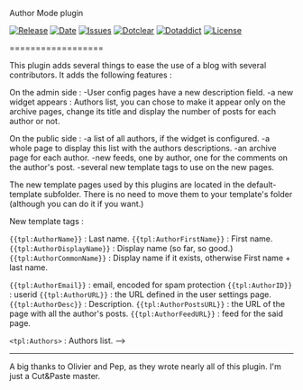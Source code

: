 Author Mode plugin

[![Release](https://img.shields.io/github/v/release/franck-paul/authorMode)](https://github.com/franck-paul/authorMode/releases)
[![Date](https://img.shields.io/github/release-date/franck-paul/authorMode)](https://github.com/franck-paul/authorMode/releases)
[![Issues](https://img.shields.io/github/issues/franck-paul/authorMode)](https://github.com/franck-paul/authorMode/issues)
[![Dotclear](https://img.shields.io/badge/dotclear-v2.24-blue.svg)](https://fr.dotclear.org/download)
[![Dotaddict](https://img.shields.io/badge/dotaddict-official-green.svg)](https://plugins.dotaddict.org/dc2/details/authorMode)
[![License](https://img.shields.io/github/license/franck-paul/authorMode)](https://github.com/franck-paul/authorMode/blob/master/LICENSE)

==================

This plugin adds several things to ease the use of a blog with several
contributors. It adds the following features :

On the admin side :
-User config pages have a new description field.
-a new widget appears : Authors list, you can chose to make it appear
 only on the archive pages, change its title and display the number
 of posts for each author or not.

On the public side :
-a list of all authors, if the widget is configured.
-a whole page to display this list with the authors descriptions.
-an archive page for each author.
-new feeds, one by author, one for the comments on the author's post.
-several new template tags to use on the new pages.

The new template pages used by this plugins are located in the
default-template subfolder. There is no need to move them to your
template's folder (although you can do it if you want.)

New template tags :

``{{tpl:AuthorName}}`` : Last name.
``{{tpl:AuthorFirstName}}`` : First name.
``{{tpl:AuthorDisplayName}}`` : Display name (so far, so good.)
``{{tpl:AuthorCommonName}}`` : Display name if it exists, otherwise First name + last name.

``{{tpl:AuthorEmail}}`` : email, encoded for spam protection
``{{tpl:AuthorID}}`` : userid
``{{tpl:AuthorURL}}`` : the URL defined in the user settings page.
``{{tpl:AuthorDesc}}`` : Description.
``{{tpl:AuthorPostsURL}}`` : the URL of the page with all the author's posts.
``{{tpl:AuthorFeedURL}}`` : feed for the said page.

``<tpl:Authors>`` : Authors list. -->

_________________________________________________________
A big thanks to Olivier and Pep, as they wrote nearly all
of this plugin. I'm just a Cut&Paste master.
